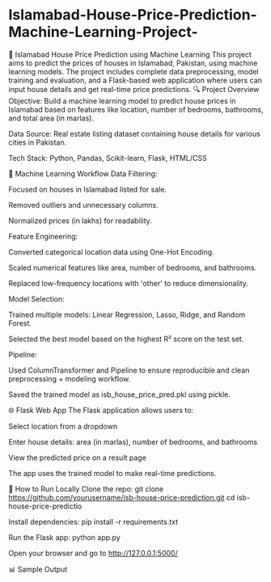 # Islamabad-House-Price-Prediction-Machine-Learning-Project-
🏡 Islamabad House Price Prediction using Machine Learning
This project aims to predict the prices of houses in Islamabad, Pakistan, using machine learning models. The project includes complete data preprocessing, model training and evaluation, and a Flask-based web application where users can input house details and get real-time price predictions.
🔍 Project Overview
Objective: Build a machine learning model to predict house prices in Islamabad based on features like location, number of bedrooms, bathrooms, and total area (in marlas).

Data Source: Real estate listing dataset containing house details for various cities in Pakistan.

Tech Stack: Python, Pandas, Scikit-learn, Flask, HTML/CSS

🧠 Machine Learning Workflow
Data Filtering:


Focused on houses in Islamabad listed for sale.

Removed outliers and unnecessary columns.

Normalized prices (in lakhs) for readability.


Feature Engineering:

Converted categorical location data using One-Hot Encoding.

Scaled numerical features like area, number of bedrooms, and bathrooms.

Replaced low-frequency locations with 'other' to reduce dimensionality.


Model Selection:

Trained multiple models: Linear Regression, Lasso, Ridge, and Random Forest.

Selected the best model based on the highest R² score on the test set.


Pipeline:

Used ColumnTransformer and Pipeline to ensure reproducible and clean preprocessing + modeling workflow.

Saved the trained model as isb_house_price_pred.pkl using pickle.


🌐 Flask Web App
The Flask application allows users to:

Select location from a dropdown

Enter house details: area (in marlas), number of bedrooms, and bathrooms

View the predicted price on a result page

The app uses the trained model to make real-time predictions.

🚀 How to Run Locally
Clone the repo:
git clone https://github.com/yourusername/isb-house-price-prediction.git
cd isb-house-price-predictio

Install dependencies:
pip install -r requirements.txt

Run the Flask app:
python app.py

Open your browser and go to http://127.0.0.1:5000/

📊 Sample Output
